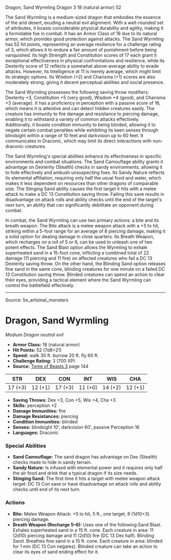 <MonsterName/>Dragon, Sand Wyrmling</MonsterName>
<CreatureType/>Dragon</CreatureType>
<CR/>3</CR>
<AC/>18 (natural armor)</AC>
<HP/>52</HP>
<summary>The Sand Wyrmling is a medium-sized dragon that embodies the essence of the arid desert, exuding a neutral evil alignment. With a well-rounded set of attributes, it boasts considerable physical durability and agility, making it a formidable foe in combat. It has an Armor Class of 18 due to its natural armor, which provides good protection against attacks. The Sand Wyrmling has 52 hit points, representing an average resilience for a challenge rating of 3, which allows it to endure a fair amount of punishment before being vanquished. Its high Strength and Constitution scores of 17 each grant it exceptional effectiveness in physical confrontations and resilience, while its Dexterity score of 12 reflects a somewhat above-average ability to evade attacks. However, its Intelligence at 11 is merely average, which might limit its strategic options. Its Wisdom (+2) and Charisma (+1) scores are also moderately strong, giving it decent perceptual abilities and social presence. </summary>

<detail>

The Sand Wyrmling possesses the following saving throw modifiers: Dexterity +3, Constitution +5 (very good), Wisdom +4 (good), and Charisma +3 (average). It has a proficiency in perception with a passive score of 16, which means it is attentive and can detect hidden creatures easily. The creature has immunity to fire damage and resistance to piercing damage, enabling it to withstand a variety of common attacks effectively. Additionally, it boasts condition immunity to being blinded, allowing it to negate certain combat penalties while exhibiting its keen senses through blindsight within a range of 10 feet and darkvision up to 60 feet. It communicates in Draconic, which may limit its direct interactions with non-draconic creatures.

The Sand Wyrmling's special abilities enhance its effectiveness in specific environments and combat situations. The Sand Camouflage ability grants it advantage on Dexterity (Stealth) checks in sandy environments, allowing it to hide effectively and ambush unsuspecting foes. Its Sandy Nature reflects its elemental affiliation, requiring only half the usual food and water, which makes it less dependent on resources than other dragons of comparable size. The Stinging Sand ability causes the first target it hits with a melee attack to make a DC 13 Constitution saving throw. Failing this save results in disadvantage on attack rolls and ability checks until the end of the target's next turn, an ability that can significantly debilitate an opponent during combat.

In combat, the Sand Wyrmling can use two primary actions: a bite and its breath weapon. The Bite attack is a melee weapon attack with a +5 to hit, striking within a 5-foot range for an average of 8 piercing damage, making it a solid option for dealing damage in close quarters. Its Breath Weapon, which recharges on a roll of 5 or 6, can be used to unleash one of two potent effects. The Sand Blast option allows the Wyrmling to exhale superheated sand in a 15-foot cone, inflicting a combined total of 22 damage (11 piercing and 11 fire) on affected creatures who fail a DC 13 Dexterity saving throw. On the other hand, the Blinding Sand option releases fine sand in the same cone, blinding creatures for one minute on a failed DC 13 Constitution saving throw. Blinded creatures can spend an action to clear their eyes, providing a tactical element where the Sand Wyrmling can control the battlefield effectively.</detail>



---

Source: 5e_artisinal_monsters

# Dragon, Sand Wyrmling

*Medium* *Dragon* *neutral evil*

- **Armor Class:** 18 (natural armor)
- **Hit Points:** 52 (7d8+21)
- **Speed:** walk 30 ft. burrow 20 ft. fly 60 ft.
- **Challenge Rating:** 3 (700 XP)
- **Source:** [Tome of Beasts 3](https://koboldpress.com/kpstore/product/tome-of-beasts-3-for-5th-edition/) page 144

| STR | DEX | CON | INT | WIS | CHA |
| --- | --- | --- | --- | --- | --- |
| 17 (+3) | 12 (+1) | 17 (+3) | 11 (+0) | 14 (+2) | 12 (+1) |

- **Saving Throws**: Dex +3, Con +5, Wis +4, Cha +3
- **Skills:** perception +2
- **Damage Immunities:** fire
- **Damage Resistances:** piercing
- **Condition Immunities:** blinded
- **Senses:** blindsight 10', darkvision 60', passive Perception 16
- **Languages:** Draconic

### Special Abilities

- **Sand Camouflage:** The sand dragon has advantage on Dex (Stealth) checks made to hide in sandy terrain. 
- **Sandy Nature:** Is infused with elemental power and it requires only half the air food and drink that a typical dragon if its size needs.
- **Stinging Sand:** The first time it hits a target with melee weapon attack target: DC 13 Con save or have disadvantage on attack rolls and ability checks until end of its next turn.

### Actions

- **Bite:** Melee Weapon Attack: +5 to hit, 5 ft., one target, 8 (1d10+3) piercing damage.
- **Breath Weapon (Recharge 5–6):** Uses one of the following:Sand Blast. Exhales superheated sand in a 15 ft. cone. Each creature in area: 11 (2d10) piercing damage and 11 (2d10) fire (DC 13 Dex half). Blinding Sand. Breathes fine sand in a 15 ft. cone. Each creature in area: blinded for 1 min (DC 13 Con negates). Blinded creature can take an action to clear its eyes of sand ending effect for it.




